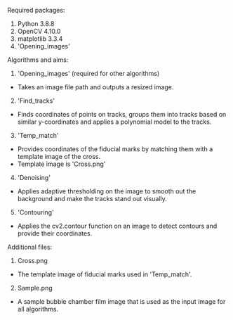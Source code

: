 Required packages:
1. Python 3.8.8
2. OpenCV 4.10.0
3. matplotlib 3.3.4
4. 'Opening_images'

Algorithms and aims:
1. 'Opening_images' (required for other algorithms)
  - Takes an image file path and outputs a resized image.

2. 'Find_tracks'
  - Finds coordinates of points on tracks, groups them into tracks based on similar y-coordinates and applies a polynomial model to the tracks.

3. 'Temp_match'
  - Provides coordinates of the fiducial marks by matching them with a template image of the cross.
  - Template image is 'Cross.png'

4. 'Denoising'
  - Applies adaptive thresholding on the image to smooth out the background and make the tracks stand out visually.

5. 'Contouring'
  - Applies the cv2.contour function on an image to detect contours and provide their coordinates.

Additional files:
1. Cross.png
  - The template image of fiducial marks used in 'Temp_match'.

2. Sample.png
  - A sample bubble chamber film image that is used as the input image for all algorithms.
